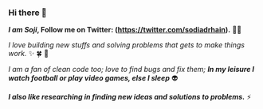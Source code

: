 ### Hi there 👋

<!--
**sodiadrhain/sodiadrhain** is a ✨ _special_ ✨ repository because its `README.md` (this file) appears on your GitHub profile.

Here are some ideas to get you started:

- 🔭 I’m currently working on ...
- 🌱 I’m currently learning ...
- 👯 I’m looking to collaborate on ...
- 🤔 I’m looking for help with ...
- 💬 Ask me about ...
- 📫 How to reach me: ...
- 😄 Pronouns: ...
- ⚡ Fun fact: ...
-->


**_I am Soji_, Follow me on Twitter: (https://twitter.com/sodiadrhain).** 💬👯

_I love building new stuffs and solving problems that gets to make things work._ :sparkles:  :four_leaf_clover: :seedling:

_I am a fan of clean code too; love to find bugs and fix them; **In my leisure I watch football or play video games, else I sleep**_ :alien:

**_I also like researching in finding new ideas and solutions to problems._** ⚡


